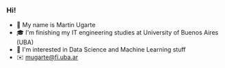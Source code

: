 ### Hi!

* 🧑 My name is Martin Ugarte
* 🎓 I'm finishing my IT engineering studies at University of Buenos Aires (UBA)
* 🎯 I'm interested in Data Science and Machine Learning stuff
* ✉️ mugarte@fi.uba.ar
<!--
**MartinUgarte/MartinUgarte** is a ✨ _special_ ✨ repository because its `README.md` (this file) appears on your GitHub profile.

Here are some ideas to get you started:

- 🔭 I’m currently working on ...
- 🌱 I’m currently learning ...
- 👯 I’m looking to collaborate on ...
- 🤔 I’m looking for help with ...
- 💬 Ask me about ...
- 📫 How to reach me: ...
- 😄 Pronouns: ...
- ⚡ Fun fact: ...
-->
